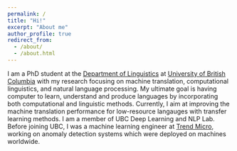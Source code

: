 ```yaml
---
permalink: /
title: "Hi!"
excerpt: "About me"
author_profile: true
redirect_from: 
  - /about/
  - /about.html
---
```


I am a PhD student at the [Department of Linguistics](https://linguistics.ubc.ca/) at [University of British Columbia](https://www.ubc.ca/) with my research focusing on machine translation, computational linguistics, and natural language processing. My ultimate goal is having computer to learn, understand and produce languages by incorporating both computational and linguistic methods. Currently, I aim at improving the machine translation performance for low-resource langauges with transfer learning methods. I am a member of UBC Deep Learning and NLP Lab. Before joining UBC, I was a machine learning engineer at [Trend Micro](https://www.trendmicro.com/en_us/business.html), working on anomaly detection systems which were deployed on machines worldwide. 

[//]: # "I obtained a Master of Science in Computer Science at [National Chengchi University](https://www.nccu.edu.tw/app/home.php) and a Bachelor of Arts in Foreign Languages at [National Chi Nan University](https://eng.ncnu.edu.tw/) where I joined as a research assistant and took courses at CS department, working on an industry-academia collaboration project with [QNAP](https://www.qnap.com/en-us)." 
